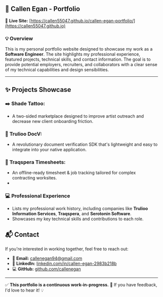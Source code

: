 ## 📄 Callen Egan - Portfolio

🚀 **Live Site:** [https://callen55047.github.io/callen-egan-portfolio/](https://callen55047.github.io)

### 💡 Overview
This is my personal portfolio website designed to showcase my work as a **Software Engineer**. The site highlights my professional experience, featured projects, technical skills, and contact information. The goal is to provide potential employers, recruiters, and collaborators with a clear sense of my technical capabilities and design sensibilities.


---

## ✨ Projects Showcase

### ✒️ **Shade Tattoo:**
- A two-sided marketplace designed to improve artist outreach and decrease new client onboarding friction.


### 📂 **Trulioo DocV:**
- A revolutionary document verification SDK that's lightweight and easy to integrate into your native application.


### 📂 **Traqspera Timesheets:**
- An offline-ready timesheet & job tracking tailored for complex contracting worksites.
- 


### 💻 Professional Experience
- Lists my professional work history, including companies like **Trulioo Information Services**, **Traqspera**, and **Serotonin Software**.
- Showcases my key technical skills and contributions to each role.

## 📬 Contact
If you're interested in working together, feel free to reach out:
- 📧 **Email:** [callenegan94@gmail.com](mailto:callenegan94@gmail.com)
- 💼 **LinkedIn:** [linkedin.com/in/callen-egan-2983b218b](https://www.linkedin.com/in/callen-egan-2983b218b)
- 💻 **GitHub:** [github.com/callenegan](https://github.com/callenegan)

---

✅ **This portfolio is a continuous work-in-progress.** 🚀
If you have feedback, I'd love to hear it! 💡

